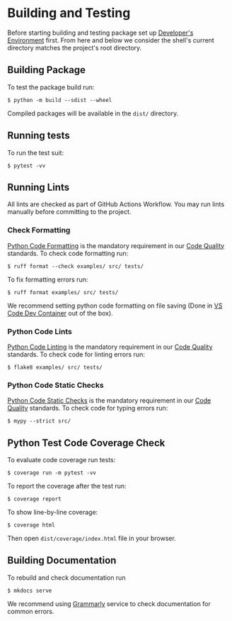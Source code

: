 # Building and Testing

Before starting building and testing package set up 
[Developer's Environment](environment.md) first.
From here and below we consider the shell's current
directory matches the project's root directory.

## Building Package

To test the package build run:

```
$ python -m build --sdist --wheel
```

Compiled packages will be available in the `dist/` directory.

## Running tests

To run the test suit:

```
$ pytest -vv
```

## Running Lints

All lints are checked as part of GitHub Actions Workflow. You may run lints
manually before committing to the project.

### Check Formatting

[Python Code Formatting](codequality.md#python-code-formatting) is the mandatory
requirement in our [Code Quality](codequality.md) standards. To check code
formatting run:

```
$ ruff format --check examples/ src/ tests/
```

To fix formatting errors run:
```
$ ruff format examples/ src/ tests/
```

We recommend setting python code formatting on file saving
(Done in [VS Code Dev Container](environment.md#visual-studio-code-dev-container)
out of the box).

### Python Code Lints

[Python Code Linting](codequality.md#python-code-linting) is the mandatory
requirement in our [Code Quality](codequality.md) standards. To check code
for linting errors run:

```
$ flake8 examples/ src/ tests/
```

### Python Code Static Checks

[Python Code Static Checks](codequality.md#python-code-static-checks) is the mandatory
requirement in our [Code Quality](codequality.md) standards. To check code
for typing errors run:

```
$ mypy --strict src/
```

## Python Test Code Coverage Check

To evaluate code coverage run tests:

```
$ coverage run -m pytest -vv
```

To report the coverage after the test run:

```
$ coverage report
```

To show line-by-line coverage:

```
$ coverage html
```

Then open `dist/coverage/index.html` file in your browser.

## Building Documentation

To rebuild and check documentation run

```
$ mkdocs serve
```

We recommend using [Grammarly][Grammarly] service to check
documentation for common errors.

[Grammarly]: https://grammarly.com/